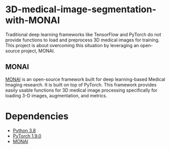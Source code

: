 # 3D-medical-image-segmentation-with-MONAI

Traditional deep learning frameworks like TensorFlow and PyTorch do not provide 
functions to load and preprocess 3D medical images for training. This project is about overcoming this situation by 
leveraging an open-source project, MONAI. 
## MONAI
[MONAI](https://monai.io/) is an open-source framework built for deep learning-based Medical Imaging research. It is built on top of PyTorch. 
This framework provides easily usable functions for 3D medical image processing specifically for loading 3-D images, augmentation, and metrics.   

 # Dependencies
* [Python 3.8](https://www.python.org/)
* [PyTorch 1.9.0](http://pytorch.org/)
* [MONAI](https://monai.io/)
